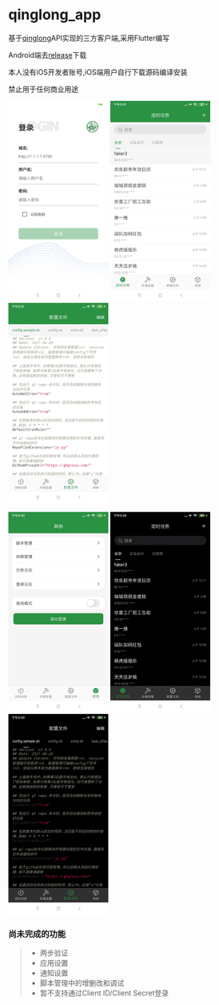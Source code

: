 # qinglong_app

基于[qinglong](https://github.com/whyour/qinglong)API实现的三方客户端,采用Flutter编写

Android端去[release](https://github.com/qinglong-app/qinglong_app/releases)下载

本人没有iOS开发者账号,iOS端用户自行下载源码编译安装

禁止用于任何商业用途


<p float="left">
  <img src="./art/1.jpg" width="200" />
  <img src="./art/2.jpg" width="200" /> 
  <img src="./art/3.jpg" width="200" />
</p>

<p float="left">
  <img src="./art/4.jpg" width="200" />
  <img src="./art/5.jpg" width="200" /> 
  <img src="./art/6.jpg" width="200" />
</p>

### 尚未完成的功能
>* 两步验证
>* 应用设置
>* 通知设置
>* 脚本管理中的增删改和调试 
>* 暂不支持通过Client ID/Client Secret登录